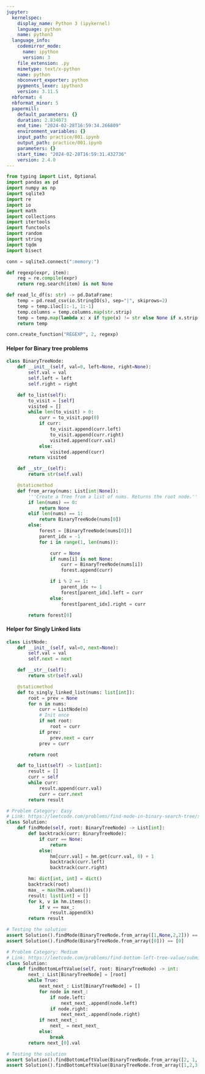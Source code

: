 ```yaml
---
jupyter:
  kernelspec:
    display_name: Python 3 (ipykernel)
    language: python
    name: python3
  language_info:
    codemirror_mode:
      name: ipython
      version: 3
    file_extension: .py
    mimetype: text/x-python
    name: python
    nbconvert_exporter: python
    pygments_lexer: ipython3
    version: 3.11.5
  nbformat: 4
  nbformat_minor: 5
  papermill:
    default_parameters: {}
    duration: 2.834073
    end_time: "2024-02-28T16:59:34.266809"
    environment_variables: {}
    input_path: practice/001.ipynb
    output_path: practice/001.ipynb
    parameters: {}
    start_time: "2024-02-28T16:59:31.432736"
    version: 2.4.0
---
```


<div id="1c40ad22" class="cell code" execution_count="1"
execution="{&quot;iopub.execute_input&quot;:&quot;2024-02-28T16:59:33.016363Z&quot;,&quot;iopub.status.busy&quot;:&quot;2024-02-28T16:59:33.015085Z&quot;,&quot;iopub.status.idle&quot;:&quot;2024-02-28T16:59:33.880613Z&quot;,&quot;shell.execute_reply&quot;:&quot;2024-02-28T16:59:33.879762Z&quot;}"
papermill="{&quot;duration&quot;:0.880492,&quot;end_time&quot;:&quot;2024-02-28T16:59:33.882443&quot;,&quot;exception&quot;:false,&quot;start_time&quot;:&quot;2024-02-28T16:59:33.001951&quot;,&quot;status&quot;:&quot;completed&quot;}"
tags="[]">

``` python
from typing import List, Optional
import pandas as pd
import numpy as np
import sqlite3
import re
import io
import math
import collections
import itertools
import functools
import random
import string
import tqdm
import bisect

conn = sqlite3.connect(":memory:")

def regexp(expr, item):
    reg = re.compile(expr)
    return reg.search(item) is not None

def read_lc_df(s: str) -> pd.DataFrame:
    temp = pd.read_csv(io.StringIO(s), sep="|", skiprows=2)
    temp = temp.iloc[1:-1, 1:-1]
    temp.columns = temp.columns.map(str.strip)
    temp = temp.map(lambda x: x if type(x) != str else None if x.strip() == 'null' else x.strip())
    return temp

conn.create_function("REGEXP", 2, regexp)
```

</div>

<div id="4fb8e6c0" class="cell markdown"
papermill="{&quot;duration&quot;:1.729e-3,&quot;end_time&quot;:&quot;2024-02-28T16:59:33.886183&quot;,&quot;exception&quot;:false,&quot;start_time&quot;:&quot;2024-02-28T16:59:33.884454&quot;,&quot;status&quot;:&quot;completed&quot;}"
tags="[]">

#### Helper for Binary tree problems

</div>

<div id="5cff3cee" class="cell code" execution_count="2"
execution="{&quot;iopub.execute_input&quot;:&quot;2024-02-28T16:59:33.891655Z&quot;,&quot;iopub.status.busy&quot;:&quot;2024-02-28T16:59:33.890765Z&quot;,&quot;iopub.status.idle&quot;:&quot;2024-02-28T16:59:33.898667Z&quot;,&quot;shell.execute_reply&quot;:&quot;2024-02-28T16:59:33.898022Z&quot;}"
lines_to_next_cell="1"
papermill="{&quot;duration&quot;:1.2541e-2,&quot;end_time&quot;:&quot;2024-02-28T16:59:33.900456&quot;,&quot;exception&quot;:false,&quot;start_time&quot;:&quot;2024-02-28T16:59:33.887915&quot;,&quot;status&quot;:&quot;completed&quot;}"
tags="[]">

``` python
class BinaryTreeNode:
    def __init__(self, val=0, left=None, right=None):
        self.val = val
        self.left = left
        self.right = right

    def to_list(self):
        to_visit = [self]
        visited = []
        while len(to_visit) > 0:
            curr = to_visit.pop(0)
            if curr:
                to_visit.append(curr.left)
                to_visit.append(curr.right)
                visited.append(curr.val)
            else:
                visited.append(curr)
        return visited

    def __str__(self):
        return str(self.val)

    @staticmethod
    def from_array(nums: List[int|None]):
        '''Create a Tree from a list of nums. Returns the root node.'''
        if len(nums) == 0:
            return None
        elif len(nums) == 1:
            return BinaryTreeNode(nums[0])
        else:
            forest = [BinaryTreeNode(nums[0])]
            parent_idx = -1
            for i in range(1, len(nums)):

                curr = None
                if nums[i] is not None:
                    curr = BinaryTreeNode(nums[i])
                    forest.append(curr)

                if i % 2 == 1:
                    parent_idx += 1
                    forest[parent_idx].left = curr
                else:
                    forest[parent_idx].right = curr

        return forest[0]
```

</div>

<div id="3a05e040" class="cell markdown"
papermill="{&quot;duration&quot;:1.566e-3,&quot;end_time&quot;:&quot;2024-02-28T16:59:33.904326&quot;,&quot;exception&quot;:false,&quot;start_time&quot;:&quot;2024-02-28T16:59:33.902760&quot;,&quot;status&quot;:&quot;completed&quot;}"
tags="[]">

#### Helper for Singly Linked lists

</div>

<div id="97e5cff8" class="cell code" execution_count="3"
execution="{&quot;iopub.execute_input&quot;:&quot;2024-02-28T16:59:33.909369Z&quot;,&quot;iopub.status.busy&quot;:&quot;2024-02-28T16:59:33.908840Z&quot;,&quot;iopub.status.idle&quot;:&quot;2024-02-28T16:59:33.915138Z&quot;,&quot;shell.execute_reply&quot;:&quot;2024-02-28T16:59:33.913956Z&quot;}"
lines_to_next_cell="1"
papermill="{&quot;duration&quot;:1.2174e-2,&quot;end_time&quot;:&quot;2024-02-28T16:59:33.918287&quot;,&quot;exception&quot;:false,&quot;start_time&quot;:&quot;2024-02-28T16:59:33.906113&quot;,&quot;status&quot;:&quot;completed&quot;}"
tags="[]">

``` python
class ListNode:
    def __init__(self, val=0, next=None):
        self.val = val
        self.next = next

    def __str__(self):
        return str(self.val)

    @staticmethod
    def to_singly_linked_list(nums: list[int]):
        root = prev = None
        for n in nums:
            curr = ListNode(n)
            # Init once
            if not root:
                root = curr
            if prev:
                prev.next = curr
            prev = curr

        return root

    def to_list(self) -> list[int]:
        result = []
        curr = self
        while curr:
            result.append(curr.val)
            curr = curr.next
        return result
```

</div>

<div id="fa9ec8f3" class="cell code" execution_count="4"
execution="{&quot;iopub.execute_input&quot;:&quot;2024-02-28T16:59:33.924716Z&quot;,&quot;iopub.status.busy&quot;:&quot;2024-02-28T16:59:33.924196Z&quot;,&quot;iopub.status.idle&quot;:&quot;2024-02-28T16:59:33.930706Z&quot;,&quot;shell.execute_reply&quot;:&quot;2024-02-28T16:59:33.929834Z&quot;}"
lines_to_next_cell="1"
papermill="{&quot;duration&quot;:1.1172e-2,&quot;end_time&quot;:&quot;2024-02-28T16:59:33.932658&quot;,&quot;exception&quot;:false,&quot;start_time&quot;:&quot;2024-02-28T16:59:33.921486&quot;,&quot;status&quot;:&quot;completed&quot;}"
tags="[]">

``` python
# Problem Category: Easy
# Link: https://leetcode.com/problems/find-mode-in-binary-search-tree/submissions/1187947888
class Solution:
    def findMode(self, root: BinaryTreeNode) -> List[int]:
        def backtrack(curr: BinaryTreeNode):
            if curr == None:
                return
            else:
                hm[curr.val] = hm.get(curr.val, 0) + 1
                backtrack(curr.left)
                backtrack(curr.right)

        hm: dict[int, int] = dict()
        backtrack(root)
        max_ = max(hm.values())
        result: list[int] = []
        for k, v in hm.items():
            if v == max_:
                result.append(k)
        return result

# Testing the solution
assert Solution().findMode(BinaryTreeNode.from_array([1,None,2,2])) == [2]
assert Solution().findMode(BinaryTreeNode.from_array([0])) == [0]
```

</div>

<div id="c8266d81" class="cell code" execution_count="5"
execution="{&quot;iopub.execute_input&quot;:&quot;2024-02-28T16:59:33.938488Z&quot;,&quot;iopub.status.busy&quot;:&quot;2024-02-28T16:59:33.938214Z&quot;,&quot;iopub.status.idle&quot;:&quot;2024-02-28T16:59:33.943603Z&quot;,&quot;shell.execute_reply&quot;:&quot;2024-02-28T16:59:33.942862Z&quot;}"
papermill="{&quot;duration&quot;:9.799e-3,&quot;end_time&quot;:&quot;2024-02-28T16:59:33.945387&quot;,&quot;exception&quot;:false,&quot;start_time&quot;:&quot;2024-02-28T16:59:33.935588&quot;,&quot;status&quot;:&quot;completed&quot;}"
tags="[]">

``` python
# Problem Category: Medium
# Link: https://leetcode.com/problems/find-bottom-left-tree-value/submissions/1188894879/
class Solution:
    def findBottomLeftValue(self, root: BinaryTreeNode) -> int:
        next_: List[BinaryTreeNode] = [root]
        while True:
            next_next_: List[BinaryTreeNode] = []
            for node in next_:
                if node.left:
                    next_next_.append(node.left)
                if node.right:
                    next_next_.append(node.right)
            if next_next_:
                next_ = next_next_
            else:
                break
        return next_[0].val

# Testing the solution
assert Solution().findBottomLeftValue(BinaryTreeNode.from_array([2, 1, 3])) == 1
assert Solution().findBottomLeftValue(BinaryTreeNode.from_array([1,2,3,4,None,5,6,None,None,7])) == 7
```

</div>
